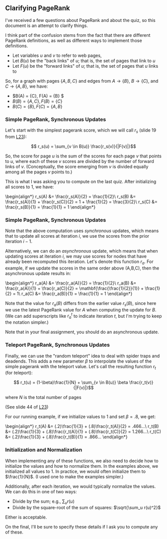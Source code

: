 ## Clarifying PageRank

I've received a few questions about PageRank and about the quiz, so this document is an attempt to clarify things.

I think part of the confusion stems from the fact that there are different PageRank definitions, as well as different ways to implement those definitions.

- Let variables $u$ and $v$ to refer to web pages,
- Let $B(u)$ be the "back links" of $u$; that is, the set of pages that link to $u$
- Let $F(u)$ be the "forward links" of $u$; that is, the set of pages that $u$ links to


So, for a graph with pages $\{A,B,C\}$ and edges from $A \rightarrow \{B\}$, $B \rightarrow \{C\}$, and $C \rightarrow \{A, B\}$, we have:

- $B(A) = \{C\}, F(A) = \{B\} $
- $B(B) = \{A, C\}, F(B) = \{C\}$
- $B(C) = \{B\}, F(C) = \{A,B\}$

### Simple PageRank, Synchronous Updates
Let's start with the simplest pagerank score, which we will call $r_s$ (slide 19 from [L23](http://www.mmds.org/mmds/v2.1/ch05-linkanalysis1.pdf)):

$$ r_s(u) = \sum_{v \in B(u)}  \frac{r_s(v)}{|F(v)|}$$

So, the score for page $u$ is the sum of the scores for each page $v$ that points to $u$, where each of these $v$ scores are divided by the number of forward links of $v$. (Conceptually, the score emerging from $v$ is divided equally among all the pages $v$ points to.)

This is what I was asking you to compute on the last quiz. After initializing all scores to $1$, we have:

\begin{align*}
r_s(A) &= \frac{r_s(A)}{2} = \frac{1}{2}\\
r_s(B) &= \frac{r_s(A)}{1} + \frac{r_s(C)}{2} = 1 + \frac{1}{2} = \frac{3}{2}\\
r_s(C) &= \frac{r_s(B)}{1} = \frac{1}{1} = 1
\end{align*}


### Simple PageRank, Synchronous Updates

Note that the above computation uses *synchronous* updates, which means that to update all scores at iteration $i$, we use the scores from the prior iteration $i-1$.

Alternatively, we can do an *asynchronous* update, which means that when updating scores at iteration $i$, we may use scores for nodes that have already been recomputed this iteration. Let's denote this function $r_a$. For example, if we update the scores in the same order above (A,B,C), then the asynchronous update results in:

\begin{align*}
r_a(A) &= \frac{r_a(A)}{2} = \frac{1}{2}\\
r_a(B) &= \frac{r_a(A)}{1} + \frac{r_a(C)}{2} = \mathbf{\frac{\frac{1}{2}}{1}} + \frac{1}{2} = 1\\
r_a(C) &= \frac{r_a(B)}{1} = \frac{1}{1} = 1
\end{align*}

Note that the value for $r_a(B)$ differs from the earlier value $r_s(B)$, since here we use the latest PageRank value for $A$ when computing the update for $B$. (We can add superscripts like $r_a^t$ to indicate iteration $t$, but I'm trying to keep the notation simpler.)

Note that in your final assignment, you should do an asynchronous update.


### Teleport PageRank, Synchronous Updates

Finally, we can use the "random teleport" idea to deal with spider traps and deadends. This adds a new parameter $\beta$ to interpolate the values of the simple pagerank with the teleport value. Let's call the resulting function $r_t$ (for $t$eleport):

$$ r_t(u) = (1-\beta)\frac{1}{N} + \sum_{v \in B(u)}  \beta \frac{r_t(v)}{|F(v)|}$$

where $N$ is the total number of pages

(See slide 44 of [L23](http://www.mmds.org/mmds/v2.1/ch05-linkanalysis1.pdf))

For our running example, if we initialize values to $1$ and set $\beta=.8$, we get:

\begin{align*}
r_t(A) &= (.2)\frac{1}{3} + (.8)\frac{r_t(A)}{2} = .466...\\
r_t(B) &= (.2)\frac{1}{3} + (.8)\frac{r_t(A)}{1} + (.8)\frac{r_t(C)}{2} = 1.266...\\
r_t(C) &= (.2)\frac{1}{3} + (.8)\frac{r_t(B)}{1} = .866...
\end{align*}

### Initialization and Normalization

When implementing any of these functions, we also need to decide how to initialize the values and how to normalize them. In the examples above, we initialized all values to 1. In practice, we would often initialize them to $\frac{1}{N}$. (I used one to make the examples simpler.)

Additionally, after each iteration, we would typically normalize the values. We can do this in one of two ways:

- Divide by the sum; e.g., $\sum_u r(u)$
- Divide by the square-root of the sum of squares: $\sqrt{\sum_u r(u)^2}$

Either is acceptable.

On the final, I'll be sure to specify these details if I ask you to compute any of these.

